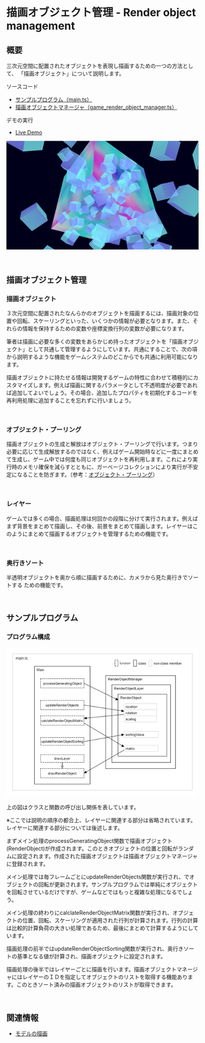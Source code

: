 # 描画オブジェクト管理 - Render object management

## 概要
三次元空間に配置されたオブジェクトを表現し描画するための一つの方法として、
「描画オブジェクト」について説明します。

ソースコード
- [サンプルプログラム（main.ts）](./main.ts)  
- [描画オブジェクトマネージャ（game_render_object_manager.ts）](../tips_core/game_render_object_manager.ts)

デモの実行

- [Live Demo](https://warotarock.github.io/ptw_tips/tips/render_object_management/)

![](render_object_management_fig001.png)

<br />

## 描画オブジェクト管理

### 描画オブジェクト
３次元空間に配置されたなんらかのオブジェクトを描画するには、描画対象の位置や回転、スケーリングといった、いくつかの情報が必要となります。また、それらの情報を保持するための変数や座標変換行列の変数が必要になります。

筆者は描画に必要な多くの変数をあらかじめ持ったオブジェクトを「描画オブジェクト」として共通して管理するようにしています。共通にすることで、次の項から説明するような機能をゲームシステムのどこからでも共通に利用可能になります。

描画オブジェクトに持たせる情報は開発するゲームの特性に合わせて積極的にカスタマイズします。例えば描画に関するパラメータとして不透明度が必要であれば追加してよいでしょう。その場合、追加したプロパティを初期化するコードを再利用処理に追加することを忘れずに行いましょう。

<br />

### オブジェクト・プーリング

描画オブジェクトの生成と解放はオブジェクト・プーリングで行います。つまり必要に応じて生成解放するのではなく、例えばゲーム開始時などに一度にまとめて生成し、ゲーム中では何度も同じオブジェクトを再利用します。これにより実行時のメモリ確保を減らすとともに、ガーベージコレクションにより実行が不安定になることを防ぎます。（参考：[オブジェクト・プーリング](./object_pooling/)）

<br />

### レイヤー

ゲームでは多くの場合、描画処理は何回かの段階に分けて実行されます。例えばまず背景をまとめて描画し、その後、前景をまとめて描画します。レイヤーはこのようにまとめて描画するオブジェクトを管理するための機能です。

<br />

### 奥行きソート

半透明オブジェクトを奥から順に描画するために、カメラから見た奥行きでソートする
ための機能です。

<br />

## サンプルプログラム

### プログラム構成

![プログラムの構成](render_object_management_fig002.png)

上の図はクラスと関数の呼び出し関係を表しています。

※ここでは説明の順序の都合上、レイヤーに関連する部分は省略されています。レイヤーに関連する部分については後述します。

まずメイン処理のprocessGeneratingObject関数で描画オブジェクト(RenderObject)が作成されます。このときオブジェクトの位置と回転がランダムに設定されます。作成された描画オブジェクトは描画オブジェクトマネージャに登録されます。

メイン処理では毎フレームごとにupdateRenderObjects関数が実行され、でオブジェクトの回転が更新されます。サンプルプログラムでは単純にオブジェクトを回転させているだけですが、ゲームなどではもっと複雑な処理になるでしょう。

メイン処理の終わりにcalclateRenderObjectMatrix関数が実行され、オブジェクトの位置、回転、スケーリングが適用された行列が計算されます。行列の計算は比較的計算負荷の大きい処理であるため、最後にまとめて計算するようにしています。

描画処理の前半ではupdateRenderObjectSorting関数が実行され、奥行きソートの基準となる値が計算され、描画オブジェクトに設定されます。

描画処理の後半ではレイヤーごとに描画を行います。描画オブジェクトマネージャにはレイヤーのＩＤを指定してオブジェクトのリストを取得する機能あります。このときソート済みの描画オブジェクトのリストが取得できます。

<br />

## 関連情報
- [モデルの描画](../basic_model_drawing/)

